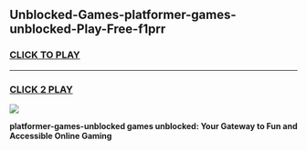 
## Unblocked-Games-platformer-games-unblocked-Play-Free-f1prr
<h3>
<a href="https://premium76.site?title=platformer-games-unblocked&ref=21A">CLICK TO PLAY</a></h3>
<hr>

<h3>
<a href="https://premium76.site?title=platformer-games-unblocked&ref=21A">CLICK 2 PLAY</a>
  
</h3>

<a href="https://premium76.site?title=platformer-games-unblocked&ref=21A"><img src="https://clearcache.store/games.png"></a>


**platformer-games-unblocked games unblocked: Your Gateway to Fun and Accessible Online Gaming**
